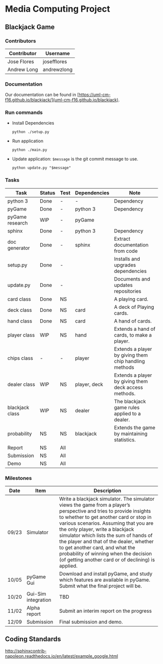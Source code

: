 # Media Computing Project

## Blackjack Game

### Contributors

Contributor | Username
------------|------------
Jose Flores | josefflores
Andrew Long | andrewzlong

### Documentation
Our documentation can be found in [https://uml-cm-f16.github.io/blackjack/](uml-cm-f16.github.io/blackjack).

### Run commands

+ Install Dependencies

  `python ./setup.py`

+ Run application

  `python ./main.py`

+ Update application: `$message` is the git commit message to use.

  `python update.py "$message"`

### Tasks

Task            | Status | Test | Dependencies      | Note
----------------|--------|------|-------------------|-----
python 3        | Done   | -    | -                 | Dependency
pyGame          | Done   | -    | python 3          | Dependency
pyGame research | WIP    | -    | pyGame            |
sphinx          | Done   | -    | python 3          | Dependency
doc generator   | Done   | -    | sphinx            | Extract documentation from code
setup.py        | Done   | -    |                   | Installs and upgrades dependencies
update.py       | Done   | -    |                   | Documents and updates repositories
card class      | Done   | NS   |                   | A playing card.
deck class      | Done   | NS   | card              | A deck of Playing cards.
hand class      | Done   | NS   | card              | A hand of cards.
player class    | WIP    | NS   | hand              | Extends a hand of cards, to make a player.
chips class     | -      | -    | player            | Extends a player by giving them chip handling methods
dealer class    | WIP    | NS   | player, deck      | Extends a player by giving them deck access methods.
blackjack class | WIP    | NS   | dealer            | The blackjack game rules applied to a dealer.
probability     | NS     | NS   | blackjack         | Extends the game by maintaining statistics.
Report          | NS     | All  |                   |
Submission      | NS     | All  |                   |
Demo            | NS     | All  |                   |

### Milestones
Date  | Item | Description
------|------|------------
09/23 | Simulator | Write a blackjack simulator. The simulator views the game from a player’s perspective and tries to provide insights to whether to get another card or stop in various scenarios. Assuming that you are the only player, write a blackjack simulator which lists the sum of hands of the player and that of the dealer, whether to get another card, and what the probability of winning when the decision (of getting another card or of declining) is applied.
10/05 | pyGame Gui | Download and install pyGame, and study which features are available in pyGame. Submit what the final project will be.
10/20 | Gui-Sim integration | TBD
11/02 | Alpha report | Submit an interim report on the progress
12/09 | Submission | Final submission and demo.

## Coding Standards
http://sphinxcontrib-napoleon.readthedocs.io/en/latest/example_google.html







